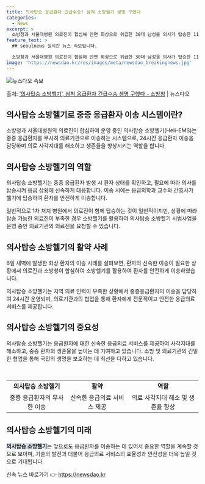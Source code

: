 ```yaml
---
title: 의사탑승 응급환자 긴급수송! 삼척 소방헬기 생명 구했다
categories:
  - News
excerpt: >
  소방청과 서울대병원 의료진이 합심해 안면 화상으로 위급한 30대 남성을 의사가 탑승한 119소방헬기에 태워 …
feature_text: >
  ## seoulnews 실시간 뉴스 속보입니다.

  소방청과 서울대병원 의료진이 합심해 안면 화상으로 위급한 30대 남성을 의사가 탑승한 119소방헬기에 태워 …
image: 'https://newsdao.kr/res/images/meta/newsdao_breakingnews.jpg'
---
```


![뉴스다오 속보](https://newsdao.kr/res/images/meta/newsdao_breakingnews.jpg)

<p>출처: <a href="https://newsdao.kr/3558" rel="dofollow">‘의사탑승 소방헬기’, 삼척 응급환자 긴급수송 생명 구했다 - 소방청</a> | 뉴스다오</p>

<h2 data-ke-size="size26">의사탑승 소방헬기로 중증 응급환자 이송 시스템이란?</h2>
<p data-ke-size="size16">소방청과 서울대병원의 의료진이 합심하여 운영 중인 의사탑승 소방헬기(Heli-EMS)는 중증 응급환자를 무사히 의료기관으로 이송하는 시스템으로, 24시간 응급환자 이송을 담당하며 의료 사각지대를 해소하고 생존율을 향상시키는 역할을 합니다.</p>

<h2 data-ke-size="size26">의사탑승 소방헬기의 역할</h2>
<p data-ke-size="size16">의사탑승 소방헬기는 중증 응급환자 발생 시 환자 상태를 확인하고, 필요에 따라 의사를 탑승시켜 응급 상황에 신속하게 대응합니다. 이송 시에는 응급의학과 교수와 간호사가 헬기에 탑승하여 환자를 안전하게 이송합니다.</p>
<p data-ke-size="size16">일반적으로 1차 처치 병원에서 의료진이 함께 탑승하는 것이 일반적이지만, 상황에 따라 탑승 가능한 의료진이 부족한 경우 소방헬기를 활용하여 의사탑승 소방헬기 시범사업을 운영 중인 의료기관의 의료진을 요청할 수 있습니다.</p>

<h2 data-ke-size="size26">의사탑승 소방헬기의 활약 사례</h2>
<p data-ke-size="size16">6일 새벽에 발생한 화상 환자의 이송 사례를 살펴보면, 환자의 신속한 이송이 필요한 상황에서 의료진과 소방청이 합심하여 소방헬기를 활용하여 환자를 안전하게 이송하였습니다.</p>
<p data-ke-size="size16">의사탑승 소방헬기는 지역 의료 인력이 부족한 상황에서 중증응급환자의 이송을 담당하여 24시간 운영되며, 의료기관과의 협업을 통해 환자에게 전문적이고 안전한 응급의료 서비스를 제공합니다.</p>

<h2 data-ke-size="size26">의사탑승 소방헬기의 중요성</h2>
<p data-ke-size="size16">의사탑승 소방헬기는 응급환자에 대한 신속한 응급의료 서비스를 제공하여 사각지대를 해소하고, 중증 환자의 생존율을 높이는 데 기여하고 있습니다. 소방 및 의료기관의 긴밀한 협업을 통해 국민의 생명을 보호하는 데 최선을 다하고 있습니다.</p>
<p data-ke-size="size16">&nbsp;</p>
<table>
	<tbody>
		<tr>
			<td style="text-align: center; height: 17px;"><b>의사탑승 소방헬기</b></td>
			<td style="text-align: center; height: 17px;"><b>활약</b></td>
			<td style="text-align: center; height: 17px;"><b>역할</b></td>
		</tr>
		<tr>
			<td style="text-align: center;">중증 응급환자의 무사한 이송</td>
			<td style="text-align: center;">신속한 응급의료 서비스 제공</td>
			<td style="text-align: center;">의료 사각지대 해소 및 생존율 향상</td>
		</tr>
	</tbody>
</table>
<h2 data-ke-size="size26">의사탑승 소방헬기의 미래</h2>
<p data-ke-size="size16"><b><span style="background-color: #21538527;">의사탑승 소방헬기</span></b>는 앞으로도 응급환자를 이송하는 데 있어서 중요한 역할을 계속할 것으로 보이며, 기술의 발전과 더불어 응급의료 서비스의 효율성과 안전성을 더욱 높일 것으로 기대됩니다.</p> 

신속 뉴스 바로가기 👉 <a href="https://newsdao.kr" rel="dofollow">https://newsdao.kr</a>


